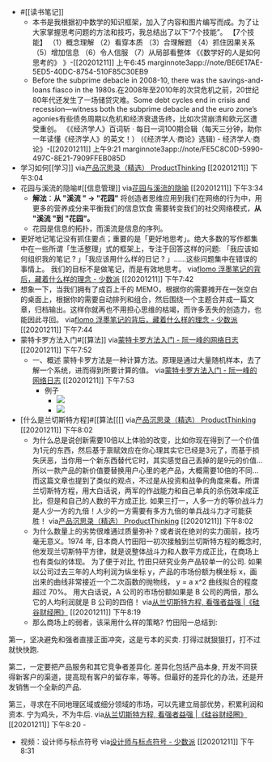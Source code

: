 - #[[读书笔记]]
    - 本书是我根据初中数学的知识框架，加入了内容和图片编写而成。为了让大家掌握思考问题的方法和技巧，我总结出了以下“7个技能”。
【7个技能】
（1）概念理解
（2）看穿本质
（3）合理解题
（4）抓住因果关系
（5）增加信息
（6）令人信服
（7）从局部看整体
《《数学好的人是如何思考的》 》-[[20201211]] 上午6:45
marginnote3app://note/BE6E17AE-5ED5-40DC-8754-510F85C30EB9
    - Before the subprime debacle in 2008-10, there was the savings-and-loans fiasco in the 1980s.在2008年至2010年的次贷危机之前，20世纪80年代还发生了一场储贷灾难。Some debt cycles end in crisis and recession—witness both the subprime debacle and the euro zone’s agonies有些债务周期以危机和经济衰退告终，比如次贷崩溃和欧元区遭受重创。
《《经济学人》百词斩 · 每日一词100期合辑（每天三分钟，助你一年读懂《经济学人》的英文！） (《经济学人·商论》选辑) - 经济学人·商论》-[[20201211]] 上午9:21
marginnote3app://note/FE5C8C0D-5990-497C-8E21-7909FFEB085D
- 学习如何[[学习]]
via[产品沉思录（精选） ProductThinking](https://index.pmthinking.com/ProductThinking-a601a12335044f349a22caf57f274c27?p=4d92410d370849c1be0bde496b6d60bb)
[[20201211]] 下午3:04
- 花园与溪流的隐喻#[[信息管理]]
via[花园与溪流的隐喻](https://index.pmthinking.com/effa3aa294af4d07ac279e74aec69602)
[[20201211]] 下午3:34
    - **解法**：**从 "溪流 " → "花园"**
将创造者思维应用到我们在网络的行为中，用更多的营养成分来平衡我们的信息饮食
需要转变我们的社交网络模式，**从 "溪流 "到 "花园"。**
    - 花园是信息的拓扑，而溪流是信息的序列。
- 更好地记笔记没有抓住要点；重要的是「更好地思考」。绝大多数的写作都集中在一些所谓「生活整理」式的框架上，专注于回答这样的问题: 「我应该如何组织我的笔记 ? 」「我应该用什么样的日记 ? 」……这些问题集中在错误的事情上。 我们的目标不是做笔记，而是有效地思考。
via[flomo 浮墨笔记的背后，藏着什么样的理念 - 少数派](https://sspai.com/post/64009)
[[20201211]] 下午7:42
- 想象一下，当我们拥有了成百上千的 MEMO，根据你的需要摊开在一张空白的桌面上，根据你的需要自动排列和组合，然后围绕一个主题合并成一篇文章，归档输出。这样你就再也不用担心思维的枯竭，而许多丢失的创造力，也能因此寻回。
via[flomo 浮墨笔记的背后，藏着什么样的理念 - 少数派](https://sspai.com/post/64009)
[[20201211]] 下午7:44
- 蒙特卡罗方法入门#[[算法]]
via[蒙特卡罗方法入门 - 阮一峰的网络日志](http://www.ruanyifeng.com/blog/2015/07/monte-carlo-method.html)
[[20201211]] 下午7:52
    - 一、概述
蒙特卡罗方法是一种计算方法。原理是通过大量随机样本，去了解一个系统，进而得到所要计算的值。
via[蒙特卡罗方法入门 - 阮一峰的网络日志](http://www.ruanyifeng.com/blog/2015/07/monte-carlo-method.html)
[[20201211]] 下午7:53
        - 例子
            - ![](https://firebasestorage.googleapis.com/v0/b/firescript-577a2.appspot.com/o/imgs%2Fapp%2Fxinyiheng%2FqpoPk3qNxS.png?alt=media&token=425dd4de-4e84-4f85-8ba2-cb509d7c4433)
            - ![](https://firebasestorage.googleapis.com/v0/b/firescript-577a2.appspot.com/o/imgs%2Fapp%2Fxinyiheng%2F8c566noQRg.png?alt=media&token=31def221-91cc-4aec-a5dc-affe325d246f)
- [什么是兰切斯特方程]#[[算法[[[[]](]]]]https://index.pmthinking.com/598fb62d9c3b44cab39f075d5d110fe3)
via[产品沉思录（精选） ProductThinking](https://index.pmthinking.com/ProductThinking-a601a12335044f349a22caf57f274c27?p=598fb62d9c3b44cab39f075d5d110fe3)
[[20201211]] 下午8:02
    - 为什么总是说创新需要10倍以上体验的改变，比如你现在得到了一个价值为1元的东西，然后基于禀赋效应在你心理其实它已经是3元了，而基于损失厌恶，当你用一个新东西替代它时，其实感觉自己丢掉的是9元的价值…所以一款产品的新价值要替换用户心里的老产品，大概需要10倍的不同…
而这篇文章也提到了类似的观点，不过是从投资和战争的角度来看。所谓兰切斯特方程，用大白话说，两军的作战能力和自己单兵的杀伤效率成正比，但是和自己的人数的平方成正比. 如果三打一，人多一方的等价战斗力是人少一方的九倍！人少的一方需要有多方九倍的单兵战斗力才可能获胜！
via[产品沉思录（精选） ProductThinking](https://index.pmthinking.com/ProductThinking-a601a12335044f349a22caf57f274c27?p=598fb62d9c3b44cab39f075d5d110fe3)
[[20201211]] 下午8:02
    - 为什么数量上的劣势很难通过质量弥补？或者说在绝对的实力面前，技巧毫无意义。1974 年, 日本商人竹田阳一初次接触到兰切斯特方程的概念时, 他发现兰切斯特平方律，就是说整体战斗力和人数平方成正比，在商场上也有类似的体现。
为了便于对比, 竹田只研究业务产品较单一的公司. 如果以公司过去三年的人均利润为纵坐标 y，产品的市场份额为横坐标 x，画出来的曲线非常接近一个二次函数的抛物线， 
      y = a x^2
曲线拟合的程度超过 70%。
用大白话说，A 公司的市场份额如果是 B 公司的两倍，那么它的人均利润就是 B 公司的四倍！
via[从兰切斯特方程, 看强者益强 |《硅谷财经圈》](https://mp.weixin.qq.com/s/k2XLLBCTBDh_hawqRxT2Gw)
[[20201211]] 下午8:19
    - 那么商场上的弱者，该采用什么样的策略? 竹田阳一总结到:

第一，坚决避免和强者直接正面冲突，这是亏本的买卖.  打得过就狠狠打，打不过就快快跑.

第二，一定要把产品服务和其它竞争者差异化. 差异化包括产品本身, 开发不同获得新客户的渠道，提高现有客户的留存率，等等。但最好的差异化的办法，还是开发销售一个全新的产品.

第三，寻求在不同地理区域或细分领域的市场，可以先建立局部优势，积累利润和资本. 宁为鸡头，不为牛后.
via[从兰切斯特方程, 看强者益强 |《硅谷财经圈》](https://mp.weixin.qq.com/s/k2XLLBCTBDh_hawqRxT2Gw)
[[20201211]] 下午8:20
    - 

- 视频：设计师与标点符号
via[设计师与标点符号 - 少数派](https://sspai.com/post/64010)
[[20201211]] 下午8:31
